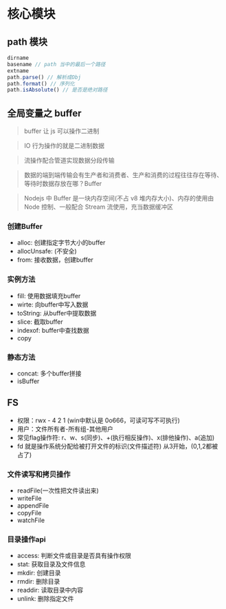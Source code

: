 # 核心模块

## path 模块

```javascript
dirname
basename // path 当中的最后一个路径
extname
path.parse() // 解析成Obj
path.format() // 序列化
path.isAbsolute() // 是否是绝对路径
```

## 全局变量之 buffer

> buffer 让 js 可以操作二进制

> IO 行为操作的就是二进制数据

> 流操作配合管道实现数据分段传输

> 数据的端到端传输会有生产者和消费者、生产和消费的过程往往存在等待、等待时数据存放在哪？Buffer

> Nodejs 中 Buffer 是一块内存空间(不占 v8 堆内存大小)、内存的使用由 Node 控制、一般配合 Stream 流使用，充当数据缓冲区

### 创建Buffer

- alloc: 创建指定字节大小的buffer
- allocUnsafe: (不安全)
- from: 接收数据，创建buffer

### 实例方法

- fill: 使用数据填充buffer
- wirte: 向buffer中写入数据
- toString: 从buffer中提取数据
- slice: 截取buffer
- indexof: buffer中查找数据
- copy

### 静态方法

- concat: 多个buffer拼接
- isBuffer

## FS

- 权限：rwx - 4 2 1 (win中默认是 0o666，可读可写不可执行)
- 用户：文件所有者-所有组-其他用户
- 常见flag操作符: r、w、s(同步)、+(执行相反操作)、x(排他操作)、a(追加)
- fd 就是操作系统分配给被打开文件的标识(文件描述符) 从3开始，(0,1,2都被占了)

### 文件读写和拷贝操作

- readFile(一次性把文件读出来)
- writeFile
- appendFile
- copyFile
- watchFile


### 目录操作api

- access: 判断文件或目录是否具有操作权限
- stat: 获取目录及文件信息
- mkdir: 创建目录
- rmdir: 删除目录
- readdir: 读取目录中内容
- unlink: 删除指定文件